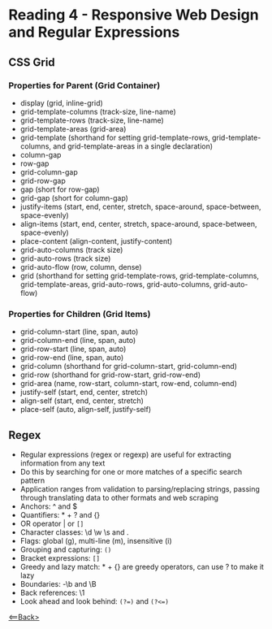 # Reading 4 - Responsive Web Design and Regular Expressions

## CSS Grid

### Properties for Parent (Grid Container)

- display (grid, inline-grid)
- grid-template-columns (track-size, line-name)
- grid-template-rows (track-size, line-name)
- grid-template-areas (grid-area)
- grid-template (shorthand for setting grid-template-rows, grid-template-columns, and grid-template-areas in a single declaration)
- column-gap
- row-gap
- grid-column-gap
- grid-row-gap
- gap (short for row-gap)
- grid-gap (short for column-gap)
- justify-items (start, end, center, stretch, space-around, space-between, space-evenly)
- align-items (start, end, center, stretch, space-around, space-between, space-evenly)
- place-content (align-content, justify-content)
- grid-auto-columns (track size)
- grid-auto-rows (track size)
- grid-auto-flow (row, column, dense)
- grid (shorthand for setting grid-template-rows, grid-template-columns, grid-template-areas, grid-auto-rows, grid-auto-columns, grid-auto-flow)

### Properties for Children (Grid Items)

- grid-column-start (line, span, auto)
- grid-column-end (line, span, auto)
- grid-row-start (line, span, auto)
- grid-row-end (line, span, auto)
- grid-column (shorthand for grid-column-start, grid-column-end)
- grid-row (shorthand for grid-row-start, grid-row-end)
- grid-area (name, row-start, column-start, row-end, column-end)
- justify-self (start, end, center, stretch)
- align-self (start, end, center, stretch)
- place-self (auto, align-self, justify-self)

## Regex
- Regular expressions (regex or regexp) are useful for extracting information from any text
- Do this by searching for one or more matches of a specific search pattern
- Application ranges from validation to parsing/replacing strings, passing through translating data to other formats and web scraping
- Anchors: ^ and $
- Quantifiers: * + ? and {}
- OR operator | or ```[]```
- Character classes: \d \w \s and .
- Flags: global (g), multi-line (m), insensitive (i)
- Grouping and capturing: ```()```
- Bracket expressions: ```[]```
- Greedy and lazy match: * + {} are greedy operators, can use ? to make it lazy
- Boundaries: -\b and \B
- Back references: \1
- Look ahead and look behind: ```(?=)``` and ```(?<=)```

[<==Back>](README.md)